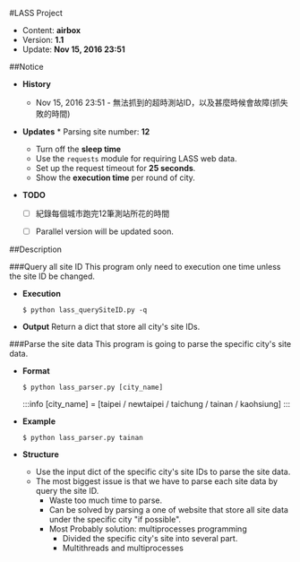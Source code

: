 #LASS Project
* Content: **airbox**
* Version: **1.1**
* Update: **Nov 15, 2016 23:51**




##Notice
* **History**
	* Nov 15, 2016 23:51 - 無法抓到的超時測站ID，以及甚麼時候會故障(抓失敗的時間)

* **Updates**
    	* Parsing site number: **12**
	* Turn off the **sleep time**
	* Use the ```requests``` module for requiring LASS web data.
	* Set up the request timeout for **25 seconds**.
	* Show the **execution time** per round of city.

* **TODO**
	* [ ] 紀錄每個城市跑完12筆測站所花的時間
	* [ ] Parallel version will be updated soon.




##Description

###Query all site ID
This program only need to execution one time unless the site ID be changed.
* **Execution**
	```
	$ python lass_querySiteID.py -q
	```

* **Output**
	Return a dict that store all city's site IDs.



###Parse the site data
This program is going to parse the specific city's site data.
* **Format**
	```
	$ python lass_parser.py [city_name]
	```

	:::info
	[city_name] = [taipei / newtaipei / taichung / tainan / kaohsiung]
	:::

* **Example**
	```
	$ python lass_parser.py tainan
	```

* **Structure**
	* Use the input dict of the specific city's site IDs to parse the site data.
	* The most biggest issue is that we have to parse each site data by query the site ID.
		* Waste too much time to parse.
		* Can be solved by parsing a one of website that store all site data under the specific city "if possible".
		* Most Probably solution: multiprocesses programming
			* Divided the specific city's site into several part.
			* Multithreads and multiprocesses
